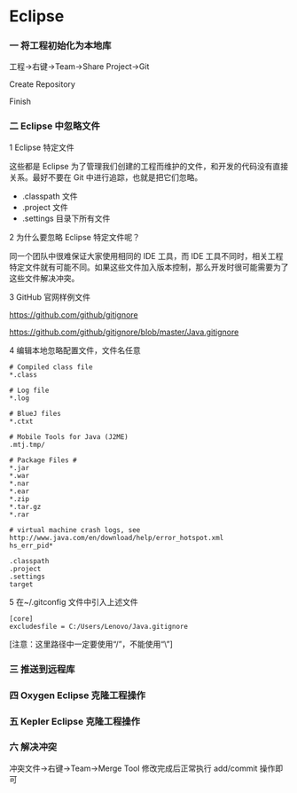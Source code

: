 # Eclipse

### 一 将工程初始化为本地库

工程→右键→Team→Share Project→Git

Create Repository

Finish

### 二 Eclipse 中忽略文件

1 Eclipse 特定文件

这些都是 Eclipse 为了管理我们创建的工程而维护的文件，和开发的代码没有直接关系。最好不要在 Git 中进行追踪，也就是把它们忽略。

* .classpath 文件
* .project 文件
* .settings 目录下所有文件

2 为什么要忽略 Eclipse 特定文件呢？

同一个团队中很难保证大家使用相同的 IDE 工具，而 IDE 工具不同时，相关工程特定文件就有可能不同。如果这些文件加入版本控制，那么开发时很可能需要为了这些文件解决冲突。

3 GitHub 官网样例文件

https://github.com/github/gitignore

https://github.com/github/gitignore/blob/master/Java.gitignore

4 编辑本地忽略配置文件，文件名任意

````
# Compiled class file 
*.class

# Log file 
*.log

# BlueJ files 
*.ctxt

# Mobile Tools for Java (J2ME)
.mtj.tmp/

# Package Files #
*.jar 
*.war 
*.nar 
*.ear 
*.zip
*.tar.gz 
*.rar

# virtual machine crash logs, see http://www.java.com/en/download/help/error_hotspot.xml
hs_err_pid*

.classpath
.project
.settings
target
````

5 在~/.gitconfig 文件中引入上述文件

````
[core]
excludesfile = C:/Users/Lenovo/Java.gitignore
````

[注意：这里路径中一定要使用“/”，不能使用“\”]

### 三 推送到远程库

### 四 Oxygen Eclipse 克隆工程操作

### 五 Kepler Eclipse 克隆工程操作

### 六 解决冲突

冲突文件→右键→Team→Merge Tool
修改完成后正常执行 add/commit 操作即可